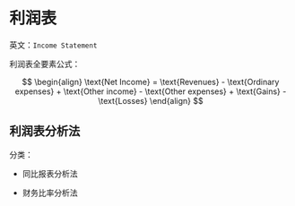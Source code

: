 # 利润表

英文：`Income Statement`


利润表全要素公式：

$$
\begin{align}
\text{Net Income} = \text{Revenues} - \text{Ordinary expenses}  + \text{Other income} - \text{Other expenses} + \text{Gains} - \text{Losses}
\end{align}
$$

## 利润表分析法

分类：

* 同比报表分析法

* 财务比率分析法

